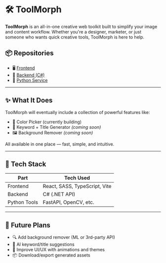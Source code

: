 # 🛠️ ToolMorph

**ToolMorph** is an all-in-one creative web toolkit built to simplify your image and content workflow. Whether you're a designer, marketer, or just someone who wants quick creative tools, ToolMorph is here to help.

## 📦 Repositories

- 🖥️ [Frontend](https://github.com/MunteanRares/toolmorph-ui)
- 🧠 [Backend (C#)](https://github.com/MunteanRares/toolmorph-api)
- 🐍 [Python Service](https://github.com/MunteanRares/toolmorph-python-service)

---

## ✨ What It Does

ToolMorph will eventually include a collection of powerful features like:

- 🎨 Color Picker (currently building)
- 🧠 Keyword + Title Generator *(coming soon)*
- 🖼️ Background Remover *(coming soon)*

All available in one place — fast, simple, and intuitive.

---

## 🧪 Tech Stack

| Part         | Tech Used                   |
|--------------|-----------------------------|
| Frontend     | React, SASS, TypeScript, Vite |
| Backend      | C# (.NET API)               |
| Python Tools | FastAPI, OpenCV, etc.       |

---

## 🧭 Future Plans

- 🔍 Add background remover (ML or 3rd-party API)
- 🤖 AI keyword/title suggestions
- 🎨 Improve UI/UX with animations and themes
- 📦 Download/export generated assets
